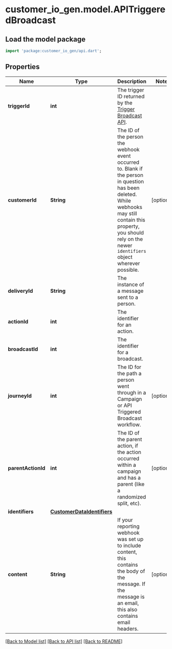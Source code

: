 # customer_io_gen.model.APITriggeredBroadcast

## Load the model package
```dart
import 'package:customer_io_gen/api.dart';
```

## Properties
Name | Type | Description | Notes
------------ | ------------- | ------------- | -------------
**triggerId** | **int** | The trigger ID returned by the [Trigger Broadcast API](/docs/api/#operation/triggerBroadcast). | 
**customerId** | **String** | The ID of the person the webhook event occurred to. Blank if the person in question has been deleted.  While webhooks may still contain this property, you should rely on the newer `identifiers` object wherever possible.  | [optional] 
**deliveryId** | **String** | The instance of a message sent to a person. | 
**actionId** | **int** | The identifier for an action. | 
**broadcastId** | **int** | The identifier for a broadcast. | 
**journeyId** | **int** | The ID for the path a person went through in a Campaign or API Triggered Broadcast workflow. | [optional] 
**parentActionId** | **int** | The ID of the parent action, if the action occurred within a campaign and has a parent (like a randomized split, etc). | [optional] 
**identifiers** | [**CustomerDataIdentifiers**](CustomerDataIdentifiers.md) |  | 
**content** | **String** | If your reporting webhook was set up to include content, this contains the body of the message. If the message is an email, this also contains email headers. | [optional] 

[[Back to Model list]](../README.md#documentation-for-models) [[Back to API list]](../README.md#documentation-for-api-endpoints) [[Back to README]](../README.md)


